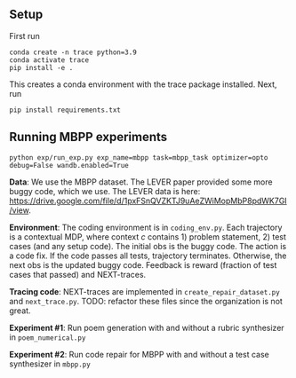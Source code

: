## Setup

First run 

    conda create -n trace python=3.9
    conda activate trace
    pip install -e .

This creates a conda environment with the trace package installed. Next, run

    pip install requirements.txt

## Running MBPP experiments

    python exp/run_exp.py exp_name=mbpp task=mbpp_task optimizer=opto debug=False wandb.enabled=True

**Data**: We use the MBPP dataset. The LEVER paper provided some more buggy code, which we use. The LEVER data is here: https://drive.google.com/file/d/1pxFSnQVZKTJ9uAeZWiMopMbP8pdWK7GI/view.

**Environment**: The coding environment is in `coding_env.py`. Each trajectory is a contextual MDP, where context $c$ contains 1) problem statement, 2) test cases (and any setup code). The initial obs is the buggy code. The action is a code fix. If the code passes all tests, trajectory terminates. Otherwise, the next obs is the updated buggy code.
Feedback is reward (fraction of test cases that passed) and NEXT-traces.

**Tracing code**: NEXT-traces are implemented in `create_repair_dataset.py` and `next_trace.py`. TODO: refactor these files since the organization is not great.

**Experiment #1**: Run poem generation with and without a rubric synthesizer in `poem_numerical.py`

**Experiment #2**: Run code repair for MBPP with and without a test case synthesizer in `mbpp.py`